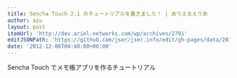 ```yaml
---
title: Sencha Touch 2.1 のチュートリアルを書きました！ | ありえるえりあ
author: azu
layout: post
itemUrl: 'http://dev.ariel-networks.com/wp/archives/2791'
editJSONPath: 'https://github.com/jser/jser.info/edit/gh-pages/data/2012/12/index.json'
date: '2012-12-06T04:48:00+00:00'
---
```

Sencha Touch でメモ帳アプリを作るチュートリアル
